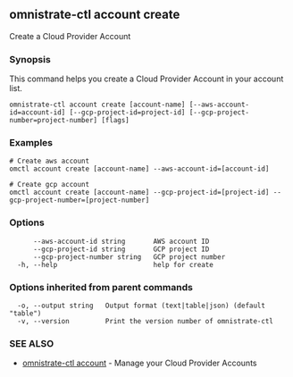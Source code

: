 ## omnistrate-ctl account create

Create a Cloud Provider Account

### Synopsis

This command helps you create a Cloud Provider Account in your account list.

```
omnistrate-ctl account create [account-name] [--aws-account-id=account-id] [--gcp-project-id=project-id] [--gcp-project-number=project-number] [flags]
```

### Examples

```
# Create aws account
omctl account create [account-name] --aws-account-id=[account-id]

# Create gcp account
omctl account create [account-name] --gcp-project-id=[project-id] --gcp-project-number=[project-number]
```

### Options

```
      --aws-account-id string       AWS account ID
      --gcp-project-id string       GCP project ID
      --gcp-project-number string   GCP project number
  -h, --help                        help for create
```

### Options inherited from parent commands

```
  -o, --output string   Output format (text|table|json) (default "table")
  -v, --version         Print the version number of omnistrate-ctl
```

### SEE ALSO

* [omnistrate-ctl account](omnistrate-ctl_account.md)	 - Manage your Cloud Provider Accounts

